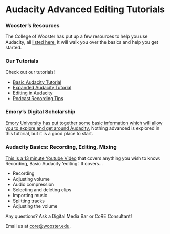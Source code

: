 # Audacity Advanced Editing Tutorials 
### Wooster’s Resources

The College of Wooster has put up a few resources to help you use Audacity, all [listed here.](http://technology.spaces.wooster.edu/audacity/ ) It will walk you over the basics and help you get started.


### Our Tutorials
Check out our tutorials!
* [Basic Audacity Tutorial](https://github.com/wooster-core/Documentation/blob/master/SS:%20Basic%20Recording%20with%20Audacity.md)
* [Expanded Audacity Tutorial](https://github.com/wooster-core/Documentation/blob/master/SS:%20Expanded%20Audacity%20Tutorial.md)
* [Editing in Audacity](https://github.com/wooster-core/Documentation/blob/master/SS:%20Editing%20with%20Audacity.md)
* [Podcast Recording Tips](https://github.com/wooster-core/Documentation/blob/master/SS:%20Podcast%20Tips.md)


### Emory’s Digital Scholarship 
[Emory University has put together some basic information which will allow you to explore and get around Audacity.](https://docs.google.com/document/d/1pZwy5CB_sG_MVaZX9hkJ8aEV9YgNxFUFknH_DeR8sls/pub ) Nothing advanced is explored in this tutorial, but it is a good place to start. 


### Audacity Basics: Recording, Editing, Mixing
[This is a 13 minute Youtube Video](https://www.youtube.com/watch?v=8ClwSNm362E) that covers anything you wish to know: Recording, Basic Audacity ‘editing’. It covers... 
* Recording
* Adjusting volume
* Audio compression
* Selecting and deleting clips
* Importing music
* Splitting tracks
* Adjusting the volume

Any questions? Ask a Digital Media Bar or CoRE Consultant!

Email us at [core@wooster.edu](mailto:core@wooster.edu).
